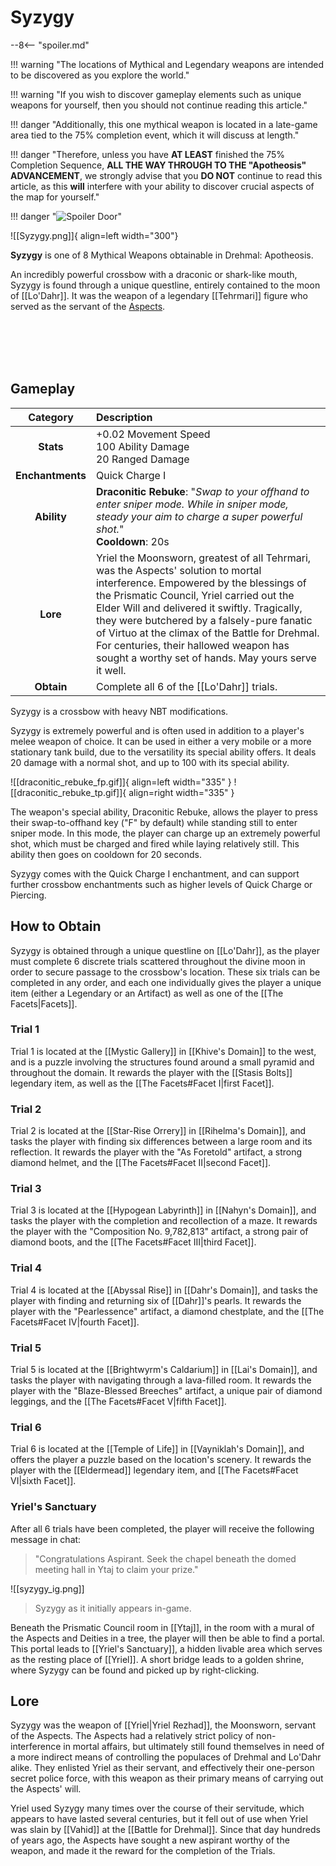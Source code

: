 # Syzygy

--8<-- "spoiler.md"

!!! warning "The locations of Mythical and Legendary weapons are intended to be discovered as you explore the world."

!!! warning "If you wish to discover gameplay elements such as unique weapons for yourself, then you should not continue reading this article."

!!! danger "Additionally, this one mythical weapon is located in a late-game area tied to the 75% completion event, which it will discuss at length."

!!! danger "Therefore, unless you have **AT LEAST** finished the 75% Completion Sequence, **ALL THE WAY THROUGH TO THE "Apotheosis" ADVANCEMENT**, we strongly advise that you **DO NOT** continue to read this article, as this **will** interfere with your ability to discover crucial aspects of the map for yourself."

!!! danger "![Spoiler Door](/assets/img/spoiler_door.png)"

![[Syzygy.png]]{ align=left width="300"}

**Syzygy** is one of 8 Mythical Weapons obtainable in Drehmal: Apotheosis.

An incredibly powerful crossbow with a draconic or shark-like mouth, Syzygy is found through a unique questline, entirely contained to the moon of [[Lo'Dahr]]. It was the weapon of a legendary [[Tehrmari]] figure who served as the servant of the [Aspects](/Lore/Higher_Beings/Aspects/).

<br> <br> <br> <br>

## Gameplay

| Category | Description                 |
|:--------------------------------:|:-----------------------------------------------------------------------------------------------------------------------------------------------------------------------------|
| **Stats**                        | +0.02 Movement Speed <br> 100 Ability Damage <br> 20 Ranged Damage |
| **Enchantments**                 | Quick Charge I |
| **Ability**                      | **Draconitic Rebuke**: "*Swap to your offhand to enter sniper mode. While in sniper mode, steady your aim to charge a super powerful shot.*" <br> **Cooldown**: 20s      |
| **Lore**                         | Yriel the Moonsworn, greatest of all Tehrmari, was the Aspects' solution to mortal interference. Empowered by the blessings of the Prismatic Council, Yriel carried out the Elder Will and delivered it swiftly. Tragically, they were butchered by a falsely-pure fanatic of Virtuo at the climax of the Battle for Drehmal. For centuries, their hallowed weapon has sought a worthy set of hands. May yours serve it well. |
| **Obtain**                       | Complete all 6 of the [[Lo'Dahr]] trials.               |

Syzygy is a crossbow with heavy NBT modifications.

Syzygy is extremely powerful and is often used in addition to a player's melee weapon of choice. It can be used in either a very mobile or a more stationary tank build, due to the versatility its special ability offers. It deals 20 damage with a normal shot, and up to 100 with its special ability.

![[draconitic_rebuke_fp.gif]]{ align=left width="335" } ![[draconitic_rebuke_tp.gif]]{ align=right width="335" }

The weapon's special ability, Draconitic Rebuke, allows the player to press their swap-to-offhand key ("F" by default) while standing still to enter sniper mode. In this mode, the player can charge up an extremely powerful shot, which must be charged and fired while laying relatively still. This ability then goes on cooldown for 20 seconds.

Syzygy comes with the Quick Charge I enchantment, and can support further crossbow enchantments such as higher levels of Quick Charge or Piercing.

## How to Obtain
Syzygy is obtained through a unique questline on [[Lo'Dahr]], as the player must complete 6 discrete trials scattered throughout the divine moon in order to secure passage to the crossbow's location. These six trials can be completed in any order, and each one individually gives the player a unique item (either a Legendary or an Artifact) as well as one of the [[The Facets|Facets]].

### Trial 1
Trial 1 is located at the [[Mystic Gallery]] in [[Khive's Domain]] to the west, and is a puzzle involving the structures found around a small pyramid and throughout the domain. It rewards the player with the [[Stasis Bolts]] legendary item, as well as the [[The Facets#Facet I|first Facet]].

### Trial 2
Trial 2 is located at the [[Star-Rise Orrery]] in [[Rihelma's Domain]], and tasks the player with finding six differences between a large room and its reflection. It rewards the player with the "As Foretold" artifact, a strong diamond helmet, and the [[The Facets#Facet II|second Facet]].

### Trial 3
Trial 3 is located at the [[Hypogean Labyrinth]] in [[Nahyn's Domain]], and tasks the player with the completion and recollection of a maze. It rewards the player with the "Composition No. 9,782,813" artifact, a strong pair of diamond boots, and the [[The Facets#Facet III|third Facet]].

### Trial 4
Trial 4 is located at the [[Abyssal Rise]] in [[Dahr's Domain]], and tasks the player with finding and returning six of [[Dahr]]'s pearls. It rewards the player with the "Pearlessence" artifact, a diamond chestplate, and the [[The Facets#Facet IV|fourth Facet]].

### Trial 5
Trial 5 is located at the [[Brightwyrm's Caldarium]] in [[Lai's Domain]], and tasks the player with navigating through a lava-filled room. It rewards the player with the "Blaze-Blessed Breeches" artifact, a unique pair of diamond leggings, and the [[The Facets#Facet V|fifth Facet]].

### Trial 6
Trial 6 is located at the [[Temple of Life]] in [[Vayniklah's Domain]], and offers the player a puzzle based on the location's scenery. It rewards the player with the [[Eldermead]] legendary item, and [[The Facets#Facet VI|sixth Facet]].

### Yriel's Sanctuary
After all 6 trials have been completed, the player will receive the following message in chat:

> "Congratulations Aspirant. Seek the chapel beneath the domed meeting hall in Ytaj to claim your prize."

![[syzygy_ig.png]]
> Syzygy as it initially appears in-game.

Beneath the Prismatic Council room in [[Ytaj]], in the room with a mural of the Aspects and Deities in a tree, the player will then be able to find a portal. This portal leads to [[Yriel's Sanctuary]], a hidden livable area which serves as the resting place of [[Yriel]]. A short bridge leads to a golden shrine, where Syzygy can be found and picked up by right-clicking.

## Lore
Syzygy was the weapon of [[Yriel|Yriel Rezhad]], the Moonsworn, servant of the Aspects. The Aspects had a relatively strict policy of non-interference in mortal affairs, but ultimately still found themselves in need of a more indirect means of controlling the populaces of Drehmal and Lo'Dahr alike. They enlisted Yriel as their servant, and effectively their one-person secret police force, with this weapon as their primary means of carrying out the Aspects' will.

Yriel used Syzygy many times over the course of their servitude, which appears to have lasted several centuries, but it fell out of use when Yriel was slain by [[Vahid]] at the [[Battle for Drehmal]]. Since that day hundreds of years ago, the Aspects have sought a new aspirant worthy of the weapon, and made it the reward for the completion of the Trials.
